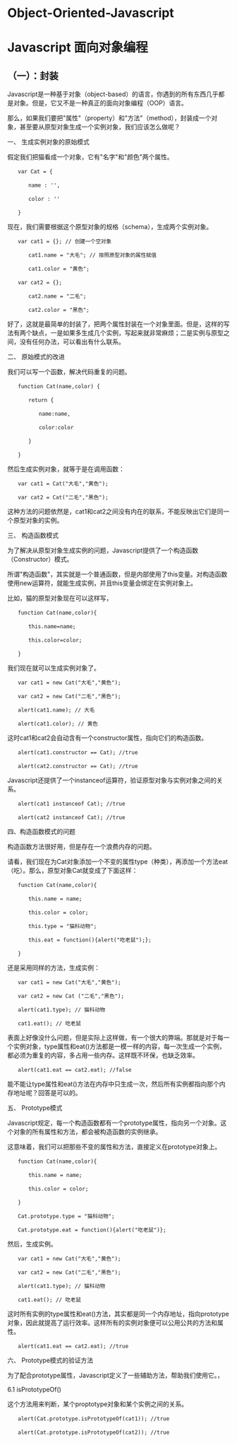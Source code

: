 # Object-Oriented-Javascript
<h1>Javascript 面向对象编程</h1>
<h2>（一）：封装</h2>

Javascript是一种基于对象（object-based）的语言，你遇到的所有东西几乎都是对象。但是，它又不是一种真正的面向对象编程（OOP）语言。

那么，如果我们要把"属性"（property）和"方法"（method），封装成一个对象，甚至要从原型对象生成一个实例对象，我们应该怎么做呢？

一、 生成实例对象的原始模式

假定我们把猫看成一个对象，它有"名字"和"颜色"两个属性。

    　　var Cat = {

    　　　　name : '',

    　　　　color : ''

    　　}

现在，我们需要根据这个原型对象的规格（schema），生成两个实例对象。

    　　var cat1 = {}; // 创建一个空对象

    　　　　cat1.name = "大毛"; // 按照原型对象的属性赋值

    　　　　cat1.color = "黄色";

    　　var cat2 = {};

    　　　　cat2.name = "二毛";

    　　　　cat2.color = "黑色";

好了，这就是最简单的封装了，把两个属性封装在一个对象里面。但是，这样的写法有两个缺点，一是如果多生成几个实例，写起来就非常麻烦；二是实例与原型之间，没有任何办法，可以看出有什么联系。

二、 原始模式的改进

我们可以写一个函数，解决代码重复的问题。

    　　function Cat(name,color) {

    　　　　return {

    　　　　　　name:name,

    　　　　　　color:color

    　　　　}

    　　}

然后生成实例对象，就等于是在调用函数：

    　　var cat1 = Cat("大毛","黄色");

    　　var cat2 = Cat("二毛","黑色");

这种方法的问题依然是，cat1和cat2之间没有内在的联系，不能反映出它们是同一个原型对象的实例。

三、 构造函数模式

为了解决从原型对象生成实例的问题，Javascript提供了一个构造函数（Constructor）模式。

所谓"构造函数"，其实就是一个普通函数，但是内部使用了this变量。对构造函数使用new运算符，就能生成实例，并且this变量会绑定在实例对象上。

比如，猫的原型对象现在可以这样写，

    　　function Cat(name,color){

    　　　　this.name=name;

    　　　　this.color=color;

    　　}

我们现在就可以生成实例对象了。

    　　var cat1 = new Cat("大毛","黄色");

    　　var cat2 = new Cat("二毛","黑色");

    　　alert(cat1.name); // 大毛

    　　alert(cat1.color); // 黄色

这时cat1和cat2会自动含有一个constructor属性，指向它们的构造函数。

    　　alert(cat1.constructor == Cat); //true

    　　alert(cat2.constructor == Cat); //true

Javascript还提供了一个instanceof运算符，验证原型对象与实例对象之间的关系。

    　　alert(cat1 instanceof Cat); //true

    　　alert(cat2 instanceof Cat); //true

四、构造函数模式的问题

构造函数方法很好用，但是存在一个浪费内存的问题。

请看，我们现在为Cat对象添加一个不变的属性type（种类），再添加一个方法eat（吃）。那么，原型对象Cat就变成了下面这样：

    　　function Cat(name,color){

    　　　　this.name = name;

    　　　　this.color = color;

    　　　　this.type = "猫科动物";

    　　　　this.eat = function(){alert("吃老鼠");};

    　　}

还是采用同样的方法，生成实例：

    　　var cat1 = new Cat("大毛","黄色");

    　　var cat2 = new Cat ("二毛","黑色");

    　　alert(cat1.type); // 猫科动物

    　　cat1.eat(); // 吃老鼠

表面上好像没什么问题，但是实际上这样做，有一个很大的弊端。那就是对于每一个实例对象，type属性和eat()方法都是一模一样的内容，每一次生成一个实例，都必须为重复的内容，多占用一些内存。这样既不环保，也缺乏效率。

    　　alert(cat1.eat == cat2.eat); //false

能不能让type属性和eat()方法在内存中只生成一次，然后所有实例都指向那个内存地址呢？回答是可以的。

五、 Prototype模式

Javascript规定，每一个构造函数都有一个prototype属性，指向另一个对象。这个对象的所有属性和方法，都会被构造函数的实例继承。

这意味着，我们可以把那些不变的属性和方法，直接定义在prototype对象上。

    　　function Cat(name,color){

    　　　　this.name = name;

    　　　　this.color = color;

    　　}

    　　Cat.prototype.type = "猫科动物";

    　　Cat.prototype.eat = function(){alert("吃老鼠")};

然后，生成实例。

    　　var cat1 = new Cat("大毛","黄色");

    　　var cat2 = new Cat("二毛","黑色");

    　　alert(cat1.type); // 猫科动物

    　　cat1.eat(); // 吃老鼠

这时所有实例的type属性和eat()方法，其实都是同一个内存地址，指向prototype对象，因此就提高了运行效率。这样所有的实例对象便可以公用公共的方法和属性。

    　　alert(cat1.eat == cat2.eat); //true

六、 Prototype模式的验证方法

为了配合prototype属性，Javascript定义了一些辅助方法，帮助我们使用它。，

6.1 isPrototypeOf()

这个方法用来判断，某个proptotype对象和某个实例之间的关系。

    　　alert(Cat.prototype.isPrototypeOf(cat1)); //true

    　　alert(Cat.prototype.isPrototypeOf(cat2)); //true
      

